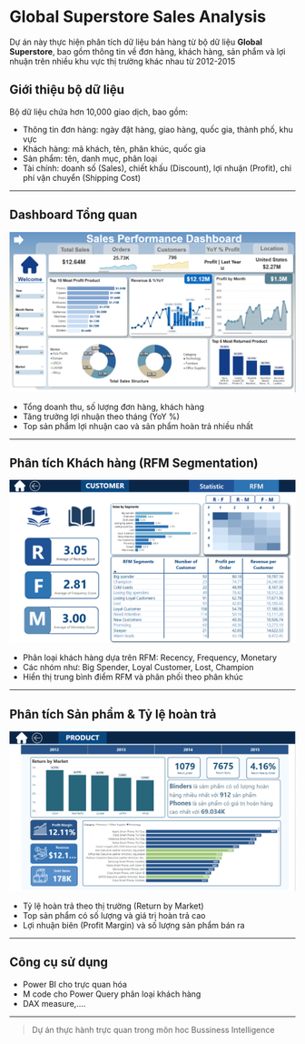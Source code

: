 # Global Superstore Sales Analysis

Dự án này thực hiện phân tích dữ liệu bán hàng từ bộ dữ liệu **Global Superstore**, bao gồm thông tin về đơn hàng, khách hàng, sản phẩm và lợi nhuận trên nhiều khu vực thị trường khác nhau từ 2012-2015

## Giới thiệu bộ dữ liệu

Bộ dữ liệu chứa hơn 10,000 giao dịch, bao gồm:
- Thông tin đơn hàng: ngày đặt hàng, giao hàng, quốc gia, thành phố, khu vực
- Khách hàng: mã khách, tên, phân khúc, quốc gia
- Sản phẩm: tên, danh mục, phân loại
- Tài chính: doanh số (Sales), chiết khấu (Discount), lợi nhuận (Profit), chi phí vận chuyển (Shipping Cost)

---

## Dashboard Tổng quan

![Sales Dashboard](./img/sales_dashboard.png)

- Tổng doanh thu, số lượng đơn hàng, khách hàng
- Tăng trưởng lợi nhuận theo tháng (YoY %)
- Top sản phẩm lợi nhuận cao và sản phẩm hoàn trả nhiều nhất

---

## Phân tích Khách hàng (RFM Segmentation)

![RFM Dashboard](./img/rfm_segment.png)

- Phân loại khách hàng dựa trên RFM: Recency, Frequency, Monetary
- Các nhóm như: Big Spender, Loyal Customer, Lost, Champion
- Hiển thị trung bình điểm RFM và phân phối theo phân khúc

---

## Phân tích Sản phẩm & Tỷ lệ hoàn trả

![Product Dashboard](./img/product.png)

- Tỷ lệ hoàn trả theo thị trường (Return by Market)
- Top sản phẩm có số lượng và giá trị hoàn trả cao
- Lợi nhuận biên (Profit Margin) và số lượng sản phẩm bán ra

---

## Công cụ sử dụng

- Power BI cho trực quan hóa
- M code cho Power Query phân loại khách hàng
- DAX measure,....

---

> Dự án thực hành trực quan trong môn hoc Bussiness Intelligence

